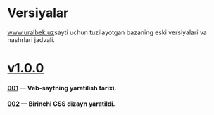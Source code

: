 # Versiyalar
<a href="https://uralbek.netlify.app/">www.uralbek.uz</a>sayti uchun tuzilayotgan bazaning eski versiyalari va nashrlari jadvali.

# <a href="https://v1-0-0.netlify.app/">v1.0.0</a>

<h4><a href="https://0-0-1.netlify.app/">001</a> — Veb-saytning yaratilish tarixi.</h4>

<h4><a href="https://0-0-2.netlify.app/">002</a> — Birinchi CSS dizayn yaratildi.</h4>






